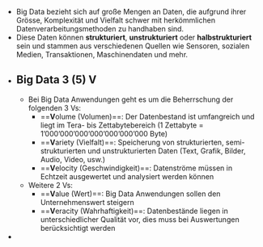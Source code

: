 - Big Data bezieht sich auf große Mengen an Daten, die aufgrund ihrer Grösse, Komplexität und Vielfalt schwer mit herkömmlichen Datenverarbeitungsmethoden zu handhaben sind.
- Diese Daten können **strukturiert**, **unstrukturiert** oder **halbstrukturiert** sein und stammen aus verschiedenen Quellen wie Sensoren, sozialen Medien, Transaktionen, Maschinendaten und mehr.
- ## Big Data 3 (5) V
	- Bei Big Data Anwendungen geht es um die Beherrschung der folgenden 3 Vs:
		- ==**V**olume (Volumen)==: Der Datenbestand ist umfangreich und liegt im Tera- bis Zettabytebereich (1 Zettabyte = 1’000’000’000’000’000’000’000 Byte)
		- ==**V**ariety (Vielfalt)==: Speicherung von strukturierten, semi-strukturierten und unstrukturierten Daten (Text, Grafik, Bilder, Audio, Video, usw.)
		- ==**V**elocity (Geschwindigkeit)==: Datenströme müssen in Echtzeit ausgewertet und analysiert werden können
	- Weitere 2 Vs:
		- ==**V**alue (Wert)==: Big Data Anwendungen sollen den Unternehmenswert steigern
		- ==**V**eracity (Wahrhaftigkeit)==: Datenbestände liegen in unterschiedlicher Qualität vor, dies muss bei Auswertungen berücksichtigt werden
-